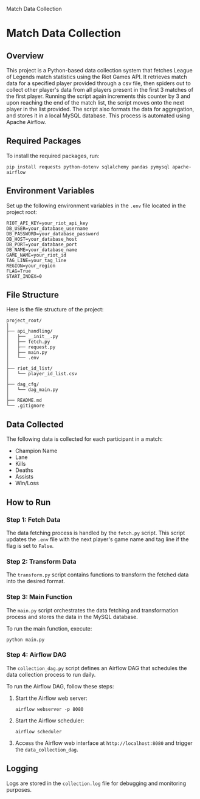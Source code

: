   Match Data Collection

Match Data Collection
=====================

Overview
--------

This project is a Python-based data collection system that fetches League of Legends match statistics using the Riot Games API. It retrieves match data for a specified player provided through a csv file, then spiders out to collect other player's data from all players present in the first 3 matches of the first player. Running the script again increments this counter by 3 and upon reaching the end of the match list, the script moves onto the next player in the list provided. The script also formats the data for aggregation, and stores it in a local MySQL database. This process is automated using Apache Airflow.

Required Packages
-----------------

To install the required packages, run:

    pip install requests python-dotenv sqlalchemy pandas pymysql apache-airflow

Environment Variables
---------------------

Set up the following environment variables in the `.env` file located in the project root:

    
    RIOT_API_KEY=your_riot_api_key
    DB_USER=your_database_username
    DB_PASSWORD=your_database_password
    DB_HOST=your_database_host
    DB_PORT=your_database_port
    DB_NAME=your_database_name
    GAME_NAME=your_riot_id
    TAG_LINE=your_tag_line
    REGION=your_region
    FLAG=True
    START_INDEX=0
        

File Structure
--------------

Here is the file structure of the project:

    
    project_root/
    │
    ├── api_handling/
    │   ├── __init__.py
    │   ├── fetch.py
    │   ├── request.py
    │   ├── main.py
    │   └── .env
    │
    ├── riot_id_list/
    │   └── player_id_list.csv
    │
    ├── dag_cfg/
    │   └── dag_main.py
    │
    ├── README.md
    └── .gitignore
        

Data Collected
--------------

The following data is collected for each participant in a match:

*   Champion Name
*   Lane
*   Kills
*   Deaths
*   Assists
*   Win/Loss

How to Run
----------

### Step 1: Fetch Data

The data fetching process is handled by the `fetch.py` script. This script updates the `.env` file with the next player's game name and tag line if the flag is set to `False`.

### Step 2: Transform Data

The `transform.py` script contains functions to transform the fetched data into the desired format.

### Step 3: Main Function

The `main.py` script orchestrates the data fetching and transformation process and stores the data in the MySQL database.

To run the main function, execute:

    python main.py

### Step 4: Airflow DAG

The `collection_dag.py` script defines an Airflow DAG that schedules the data collection process to run daily.

To run the Airflow DAG, follow these steps:

1.  Start the Airflow web server:
    
        airflow webserver -p 8080
    
2.  Start the Airflow scheduler:
    
        airflow scheduler
    
3.  Access the Airflow web interface at `http://localhost:8080` and trigger the `data_collection_dag`.

Logging
-------

Logs are stored in the `collection.log` file for debugging and monitoring purposes.